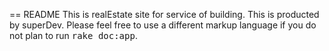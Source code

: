 == README
This is realEstate site for service of building.
This is producted by superDev.
Please feel free to use a different markup language if you do not plan to run
<tt>rake doc:app</tt>.
